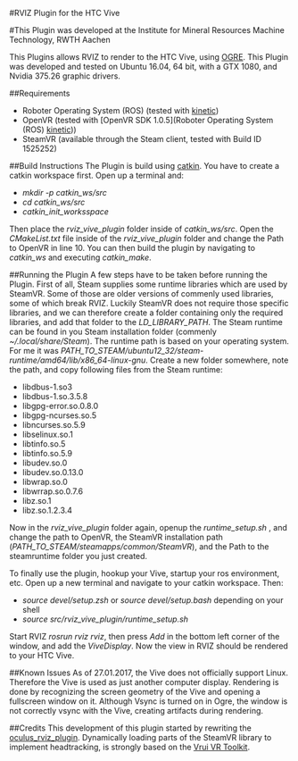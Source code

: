 #RVIZ Plugin for the HTC Vive

#This Plugin was developed at the Institute for Mineral Resources Machine Technology, RWTH Aachen

This Plugins allows RVIZ to render to the HTC Vive, using [OGRE](http://www.ogre3d.org/). This Plugin was developed and tested on Ubuntu 16.04, 64 bit, with a GTX 1080, and Nvidia 375.26 graphic drivers.

##Requirements
* Roboter Operating System (ROS) (tested with [kinetic](http://wiki.ros.org/kinetic/Installation/Ubuntu))
* OpenVR (tested with [OpenVR SDK 1.0.5](Roboter Operating System (ROS) [kinetic](http://wiki.ros.org/kinetic/Installation/Ubuntu)))
* SteamVR (available through the Steam client, tested with Build ID 1525252)


##Build Instructions
The Plugin is build using [catkin](http://wiki.ros.org/catkin). You have to create a catkin workspace first. Open up a terminal and:

* *mkdir -p catkin_ws/src*
* *cd catkin_ws/src*
* *catkin_init_worksspace*

Then place the *rviz_vive_plugin* folder inside of *catkin_ws/src*. Open the *CMakeList.txt* file inside of the *rviz_vive_plugin* folder and change the Path to OpenVR in line 10. You can then build the plugin by navigating to *catkin_ws* and executing *catkin_make*.

##Running the Plugin
A few steps have to be taken before running the Plugin. First of all, Steam supplies some runtime libraries which are used by SteamVR. Some of those are older versions of commenly used libraries, some of which break RVIZ. Luckily SteamVR does not require those specific libraries, and we can therefore create a folder containing only the required libraries, and add that folder to the *LD_LIBRARY_PATH*. The Steam runtime can be found in you Steam installation folder (commenly *~/.local/share/Steam*). The runtime path is based on your operating system. For me it was *PATH_TO_STEAM/ubuntu12_32/steam-runtime/amd64/lib/x86_64-linux-gnu*. Create a new folder somewhere, note the path, and copy following files from the Steam runtime: 

* libdbus-1.so3
* libdbus-1.so.3.5.8
* libgpg-error.so.0.8.0
* libgpg-ncurses.so.5
* libncurses.so.5.9
* libselinux.so.1
* libtinfo.so.5
* libtinfo.so.5.9
* libudev.so.0
* libudev.so.0.13.0
* libwrap.so.0
* libwrrap.so.0.7.6
* libz.so.1
* libz.so.1.2.3.4

Now in the *rviz_vive_plugin* folder again, openup the *runtime_setup.sh* , and change the path to OpenVR, the SteamVR installation path (*PATH_TO_STEAM/steamapps/common/SteamVR*), and the Path to the steamruntime folder you just created.

To finally use the plugin, hookup your Vive, startup your ros environment, etc. Open up a new terminal and navigate to your catkin workspace. Then:

* *source devel/setup.zsh* or *source devel/setup.bash* depending on your shell
* *source src/rviz_vive_plugin/runtime_setup.sh*

Start RVIZ *rosrun rviz rviz*, then press *Add* in the bottom left corner of the window, and add the *ViveDisplay*. Now the view in RVIZ should be rendered to your HTC Vive.

##Known Issues
As of 27.01.2017, the Vive does not officially support Linux. Therefore the Vive is used as just another computer display. Rendering is done by recognizing the screen geometry of the Vive and opening a fullscreen window on it. Although Vsync is turned on in Ogre, the window is not correctly vsync with the Vive, creating artifacts during rendering.

##Credits
This development of this plugin started by rewriting the [oculus_rviz_plugin](http://wiki.ros.org/oculus_rviz_plugins). Dynamically loading parts of the SteamVR library to implement headtracking, is strongly based on the [Vrui VR Toolkit](http://idav.ucdavis.edu/~okreylos/ResDev/Vrui/).